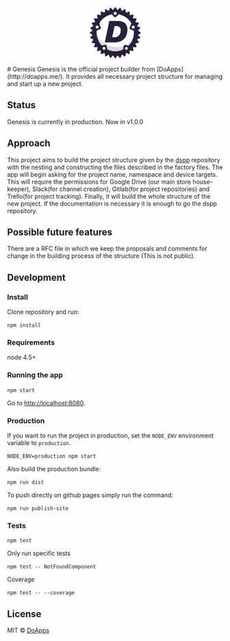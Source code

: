 <p align="center"><img src="https://raw.githubusercontent.com/doapps/genesis/master/static-files/logo-120.png"></p>
# Genesis
Genesis is the official project builder from [DoApps](http://doapps.me/). It provides all necessary project structure for managing and start up a new project.

## Status
Genesis is currently in production. Now in v1.0.0

## Approach
This project aims to build the project structure given by the [dspp](https://github.com/doapps/dspp) repository with the nesting and constructing the files described in the factory files.
The app will begin asking for the project name, namespace and device targets. This will require the permissions for Google Drive (our main store house-keeper), Slack(for channel creation), Gitlab(for project repositories) and Trello(for project tracking). Finally, it will build the whole structure of the new project. If the documentation is necessary it is enough to go the dspp repository.

## Possible future features
There are a RFC file in which we keep the proposals and comments for change in the building process of the structure (This is not public).

## Development

### Install

Clone repository and run:

```
npm install
```

### Requirements

node 4.5+

### Running the app

```
npm start
```

Go to [http://localhost:8080](http://localhost:8080).

### Production

If you want to run the project in production, set the `NODE_ENV` environment variable to `production`.

```
NODE_ENV=production npm start
```

Also build the production bundle:

```
npm run dist
```

To push directly on github pages simply run the command:

```
npm run publish-site
```

### Tests

```
npm test
```

Only run specific tests

```
npm test -- NotFoundComponent
```

Coverage

```
npm test -- --coverage
```

## License

MIT © [DoApps](http://doapps.me)
